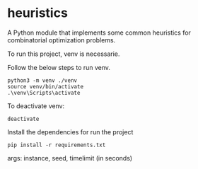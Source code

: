 # heuristics
A Python module that implements some common heuristics for combinatorial optimization problems.

To run this project, venv is necessarie.

Follow the below steps to run venv.
```
python3 -m venv ./venv
source venv/bin/activate
.\venv\Scripts\activate
```
To deactivate venv:
```
deactivate
```
Install the dependencies for run the project
```
pip install -r requirements.txt
```

args: instance, seed, timelimit (in seconds)
